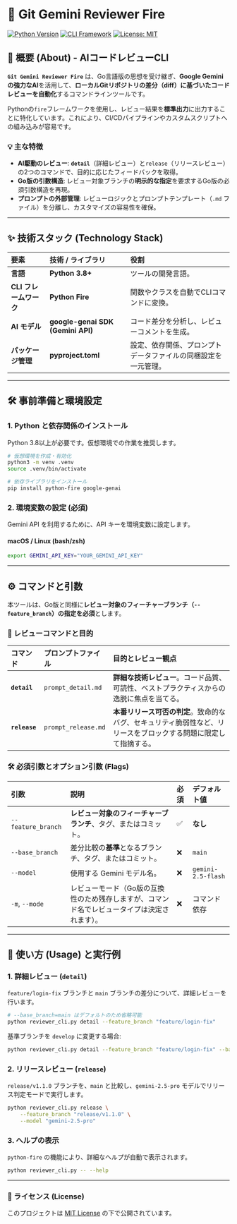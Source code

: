 # 🤖 Git Gemini Reviewer Fire

[![Python Version](https://img.shields.io/badge/Python-3.8+-blue?logo=python)](https://www.python.org/)
[![CLI Framework](https://img.shields.io/badge/CLI-python--fire-red?logo=pypi)](https://github.com/google/python-fire)
[![License: MIT](https://img.shields.io/badge/License-MIT-yellow.svg)](https://opensource.org/licenses/MIT)

## 🚀 概要 (About) - AIコードレビューCLI

**`Git Gemini Reviewer Fire`** は、Go言語版の思想を受け継ぎ、**Google Gemini の強力なAI**を活用して、**ローカルGitリポジトリの差分（diff）に基づいたコードレビューを自動化**するコマンドラインツールです。

Pythonの`fire`フレームワークを使用し、レビュー結果を**標準出力**に出力することに特化しています。これにより、CI/CDパイプラインやカスタムスクリプトへの組み込みが容易です。

### 💡 主な特徴

* **AI駆動のレビュー**: **`detail`**（詳細レビュー）と`release`（リリースレビュー）の2つのコマンドで、目的に応じたフィードバックを取得。
* **Go版の引数構造**: レビュー対象ブランチの**明示的な指定**を要求するGo版の必須引数構造を再現。
* **プロンプトの外部管理**: レビューロジックとプロンプトテンプレート（`.md` ファイル）を分離し、カスタマイズの容易性を確保。

-----

## ✨ 技術スタック (Technology Stack)

| 要素 | 技術 / ライブラリ | 役割 |
| :--- | :--- | :--- |
| **言語** | **Python 3.8+** | ツールの開発言語。 |
| **CLI フレームワーク** | **Python Fire** | 関数やクラスを自動でCLIコマンドに変換。 |
| **AI モデル** | **google-genai SDK (Gemini API)** | コード差分を分析し、レビューコメントを生成。 |
| **パッケージ管理** | **pyproject.toml** | 設定、依存関係、プロンプトデータファイルの同梱設定を一元管理。 |

-----

## 🛠️ 事前準備と環境設定

### 1\. Python と依存関係のインストール

Python 3.8以上が必要です。仮想環境での作業を推奨します。

```bash
# 仮想環境を作成・有効化
python3 -m venv .venv
source .venv/bin/activate

# 依存ライブラリをインストール
pip install python-fire google-genai
```

### 2\. 環境変数の設定 (必須)

Gemini API を利用するために、API キーを環境変数に設定します。

#### macOS / Linux (bash/zsh)

```bash
export GEMINI_API_KEY="YOUR_GEMINI_API_KEY"
```

-----

## ⚙️ コマンドと引数

本ツールは、Go版と同様に**レビュー対象のフィーチャーブランチ（`--feature_branch`）の指定を必須**とします。

### 🤖 レビューコマンドと目的

| コマンド | プロンプトファイル | 目的とレビュー観点 |
| :--- | :--- | :--- |
| **`detail`** | `prompt_detail.md` | **詳細な技術レビュー**。コード品質、可読性、ベストプラクティスからの逸脱に焦点を当てる。 |
| **`release`** | `prompt_release.md` | **本番リリース可否の判定**。致命的なバグ、セキュリティ脆弱性など、リリースをブロックする問題に限定して指摘する。 |

### 🛠 必須引数とオプション引数 (Flags)

| 引数 | 説明 | 必須 | デフォルト値 |
| :--- | :--- | :--- | :--- |
| `--feature_branch` | **レビュー対象のフィーチャーブランチ**、タグ、またはコミット。 | ✅ | **なし** |
| `--base_branch` | 差分比較の**基準**となるブランチ、タグ、またはコミット。 | ❌ | `main` |
| `--model` | 使用する Gemini モデル名。 | ❌ | `gemini-2.5-flash` |
| `-m`, `--mode` | レビューモード（Go版の互換性のため残存しますが、コマンド名でレビュータイプは決定されます）。 | ❌ | コマンド依存 |

-----

## 🚀 使い方 (Usage) と実行例

### 1\. 詳細レビュー (`detail`)

`feature/login-fix` ブランチと `main` ブランチの差分について、詳細レビューを行います。

```bash
# --base_branch=main はデフォルトのため省略可能
python reviewer_cli.py detail --feature_branch "feature/login-fix"
```

基準ブランチを `develop` に変更する場合:

```bash
python reviewer_cli.py detail --feature_branch "feature/login-fix" --base_branch "develop"
```

### 2\. リリースレビュー (`release`)

`release/v1.1.0` ブランチを、`main` と比較し、`gemini-2.5-pro` モデルでリリース判定モードで実行します。

```bash
python reviewer_cli.py release \
    --feature_branch "release/v1.1.0" \
    --model "gemini-2.5-pro"
```

### 3\. ヘルプの表示

`python-fire` の機能により、詳細なヘルプが自動で表示されます。

```bash
python reviewer_cli.py -- --help
```

-----

### 📜 ライセンス (License)

このプロジェクトは [MIT License](https://opensource.org/licenses/MIT) の下で公開されています。
